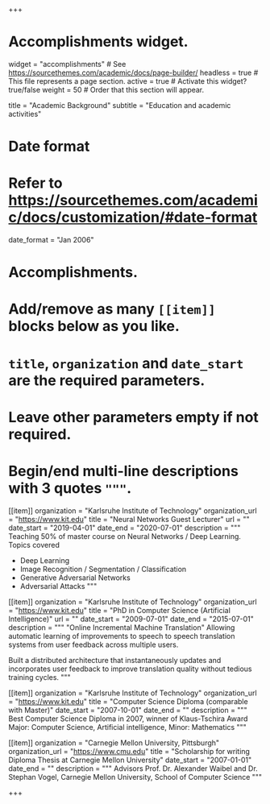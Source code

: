 +++
# Accomplishments widget.
widget = "accomplishments"  # See https://sourcethemes.com/academic/docs/page-builder/
headless = true  # This file represents a page section.
active = true  # Activate this widget? true/false
weight = 50  # Order that this section will appear.

title = "Academic Background"
subtitle = "Education and academic activities"

# Date format
#   Refer to https://sourcethemes.com/academic/docs/customization/#date-format
date_format = "Jan 2006"

# Accomplishments.
#   Add/remove as many `[[item]]` blocks below as you like.
#   `title`, `organization` and `date_start` are the required parameters.
#   Leave other parameters empty if not required.
#   Begin/end multi-line descriptions with 3 quotes `"""`.

[[item]]
  organization = "Karlsruhe Institute of Technology"
  organization_url = "https://www.kit.edu"
  title = "Neural Networks Guest Lecturer"
  url = ""
  date_start = "2019-04-01"
  date_end = "2020-07-01"
  description = """
  Teaching 50% of master course on Neural Networks / Deep Learning. Topics covered 
  * Deep Learning
  * Image Recognition / Segmentation / Classification
  * Generative Adversarial Networks
  * Adversarial Attacks
  """

[[item]]
  organization = "Karlsruhe Institute of Technology"
  organization_url = "https://www.kit.edu"
  title = "PhD in Computer Science (Artificial Intelligence)"
  url = ""
  date_start = "2009-07-01"
  date_end = "2015-07-01"
  description = """
  "Online Incremental Machine Translation"
  Allowing automatic learning of improvements to speech to speech translation systems from user feedback across multiple users.

  Built a distributed architecture that instantaneously updates and incorporates user feedback to improve translation quality without tedious training cycles.
  """

[[item]]
  organization = "Karlsruhe Institute of Technology"
  organization_url = "https://www.kit.edu"
  title = "Computer Science Diploma (comparable with Master)"
  date_start = "2007-10-01"
  date_end = ""
  description = """
  Best Computer Science Diploma in 2007, winner of Klaus-Tschira Award
  Major: Computer Science, Artificial intelligence, Minor: Mathematics
  """
  
[[item]]
  organization = "Carnegie Mellon University, Pittsburgh"
  organization_url = "https://www.cmu.edu"
  title = "Scholarship for writing Diploma Thesis at Carnegie Mellon University"
  date_start = "2007-01-01"
  date_end = ""
  description = """
  Advisors Prof. Dr. Alexander Waibel and Dr. Stephan Vogel, Carnegie Mellon University, School of Computer Science
  """

+++
